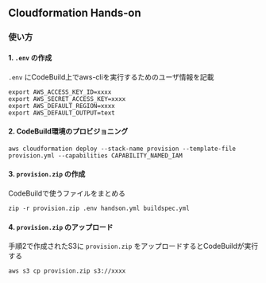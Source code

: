 ## Cloudformation Hands-on
### 使い方
#### 1. `.env` の作成
`.env` にCodeBuild上でaws-cliを実行するためのユーザ情報を記載
```
export AWS_ACCESS_KEY_ID=xxxx
export AWS_SECRET_ACCESS_KEY=xxxx
export AWS_DEFAULT_REGION=xxxx
export AWS_DEFAULT_OUTPUT=text
```

#### 2. CodeBuild環境のプロビジョニング
```
aws cloudformation deploy --stack-name provision --template-file provision.yml --capabilities CAPABILITY_NAMED_IAM
```

#### 3. `provision.zip` の作成
CodeBuildで使うファイルをまとめる
```
zip -r provision.zip .env handson.yml buildspec.yml
```

#### 4. `provision.zip` のアップロード
手順2で作成されたS3に `provision.zip` をアップロードするとCodeBuildが実行する
```
aws s3 cp provision.zip s3://xxxx
```
